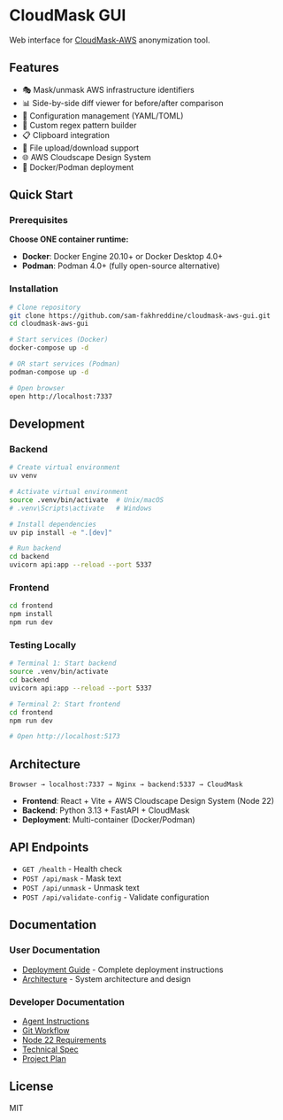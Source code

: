 # CloudMask GUI

Web interface for [CloudMask-AWS](https://github.com/sam-fakhreddine/cloudmask-aws) anonymization tool.

## Features

- 🎭 Mask/unmask AWS infrastructure identifiers
- 📊 Side-by-side diff viewer for before/after comparison
- 🔧 Configuration management (YAML/TOML)
- 🎯 Custom regex pattern builder
- 📋 Clipboard integration
- 📁 File upload/download support
- 🌐 AWS Cloudscape Design System
- 🐳 Docker/Podman deployment

## Quick Start

### Prerequisites

**Choose ONE container runtime:**

- **Docker**: Docker Engine 20.10+ or Docker Desktop 4.0+
- **Podman**: Podman 4.0+ (fully open-source alternative)

### Installation

```bash
# Clone repository
git clone https://github.com/sam-fakhreddine/cloudmask-aws-gui.git
cd cloudmask-aws-gui

# Start services (Docker)
docker-compose up -d

# OR start services (Podman)
podman-compose up -d

# Open browser
open http://localhost:7337
```

## Development

### Backend

```bash
# Create virtual environment
uv venv

# Activate virtual environment
source .venv/bin/activate  # Unix/macOS
# .venv\Scripts\activate   # Windows

# Install dependencies
uv pip install -e ".[dev]"

# Run backend
cd backend
uvicorn api:app --reload --port 5337
```

### Frontend

```bash
cd frontend
npm install
npm run dev
```

### Testing Locally

```bash
# Terminal 1: Start backend
source .venv/bin/activate
cd backend
uvicorn api:app --reload --port 5337

# Terminal 2: Start frontend
cd frontend
npm run dev

# Open http://localhost:5173
```

## Architecture

```
Browser → localhost:7337 → Nginx → backend:5337 → CloudMask
```

- **Frontend**: React + Vite + AWS Cloudscape Design System (Node 22)
- **Backend**: Python 3.13 + FastAPI + CloudMask
- **Deployment**: Multi-container (Docker/Podman)

## API Endpoints

- `GET /health` - Health check
- `POST /api/mask` - Mask text
- `POST /api/unmask` - Unmask text
- `POST /api/validate-config` - Validate configuration

## Documentation

### User Documentation
- [Deployment Guide](DEPLOYMENT.md) - Complete deployment instructions
- [Architecture](ARCHITECTURE.md) - System architecture and design

### Developer Documentation
- [Agent Instructions](.amazonq/rules/AGENTS.md)
- [Git Workflow](.amazonq/rules/git-workflow.md)
- [Node 22 Requirements](.amazonq/rules/node-requirements.md)
- [Technical Spec](.amazonq/SPEC.md)
- [Project Plan](.amazonq/PROJECT-PLAN.md)

## License

MIT
